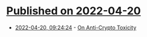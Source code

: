 # [Published on 2022-04-20](index.md)

* [2022-04-20, 09:24:24](https://news.ycombinator.com/item?id=31094479) - [On Anti-Crypto Toxicity](https://blog.mollywhite.net/anti-crypto-toxicity/)
